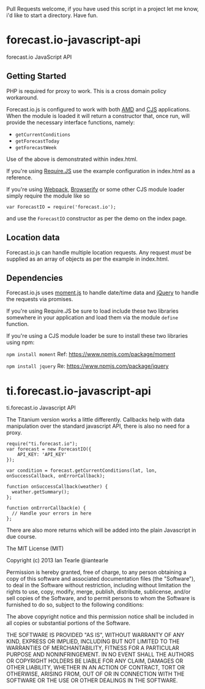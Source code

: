 Pull Requests welcome, if you have used this script in a project let me know, i'd like to start a directory. Have fun. 

forecast.io-javascript-api
==========================

forecast.io JavaScript API

## Getting Started
PHP is required for proxy to work. This is a cross domain policy workaround.

Forecast.io.js is configured to work with both [AMD](https://en.wikipedia.org/wiki/Asynchronous_module_definition) and [CJS](https://en.wikipedia.org/wiki/CommonJS) applications. When the module is loaded it will return a constructor that, once run, will provide the necessary interface functions, namely:

* `getCurrentConditions`
* `getForecastToday`
* `getForecastWeek`

Use of the above is demonstrated within index.html. 

If you're using [Require.JS](http://requirejs.org/) use the example configuration in index.html as a reference. 

If you're using [Webpack](http://webpack.github.io/), [Browserify](http://browserify.org/) or some other CJS module loader simply require the module like so

`var ForecastIO = require('forecast.io');`

and use the `ForecastIO` constructor as per the demo on the index page.

## Location data

Forecast.io.js can handle multiple location requests. Any request _must_ be supplied as an array of objects as per the example in index.html. 

## Dependencies

Forecast.io.js uses [moment.js](http://momentjs.com/) to handle date/time data and [jQuery](https://jquery.com/) to handle the requests via promises.

If you're using Require.JS be sure to load include these two libraries somewhere in your application and load them via the module `define` function.

If you're using a CJS module loader be sure to install these two libraries using npm:

`npm install moment`
Ref: https://www.npmjs.com/package/moment

`npm install jquery`
Re: https://www.npmjs.com/package/jquery


ti.forecast.io-javascript-api
=============================

ti.forecast.io Javascript API

The Titanium version works a little differently. Callbacks help with data manipulation over the standard javascript API,
there is also no need for a proxy.

    require("ti.forecast.io");
    var forecast = new ForecastIO({
	    API_KEY: 'API_KEY'
    });
    
    var condition = forecast.getCurrentConditions(lat, lon, onSuccessCallback, onErrorCallback);
    
    function onSuccessCallback(weather) {
      weather.getSummary();
    };
    
    function onErrorCallback(e) {
      // Handle your errors in here
    };
    
There are also more returns which will be added into the plain Javascript in due course. 
    
The MIT License (MIT)

Copyright (c) 2013 Ian Tearle @iantearle

Permission is hereby granted, free of charge, to any person obtaining a copy
of this software and associated documentation files (the "Software"), to deal
in the Software without restriction, including without limitation the rights
to use, copy, modify, merge, publish, distribute, sublicense, and/or sell
copies of the Software, and to permit persons to whom the Software is
furnished to do so, subject to the following conditions:

The above copyright notice and this permission notice shall be included in
all copies or substantial portions of the Software.

THE SOFTWARE IS PROVIDED "AS IS", WITHOUT WARRANTY OF ANY KIND, EXPRESS OR
IMPLIED, INCLUDING BUT NOT LIMITED TO THE WARRANTIES OF MERCHANTABILITY,
FITNESS FOR A PARTICULAR PURPOSE AND NONINFRINGEMENT. IN NO EVENT SHALL THE
AUTHORS OR COPYRIGHT HOLDERS BE LIABLE FOR ANY CLAIM, DAMAGES OR OTHER
LIABILITY, WHETHER IN AN ACTION OF CONTRACT, TORT OR OTHERWISE, ARISING FROM,
OUT OF OR IN CONNECTION WITH THE SOFTWARE OR THE USE OR OTHER DEALINGS IN
THE SOFTWARE.
